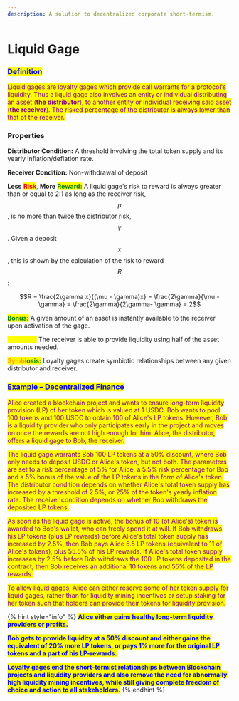 ```yaml
---
description: A solution to decentralized corporate short-termism.
---
```


# Liquid Gage

### <mark style="color:blue;">Definition</mark>

<mark style="color:purple;">Liquid gages are loyalty gages which provide call warrants for a protocol's liquidity. Thus a liquid gage also involves an entity or individual distributing an asset (</mark><mark style="color:purple;">**the distributor**</mark><mark style="color:purple;">), to another entity or individual receiving said asset (</mark><mark style="color:purple;">**the receiver**</mark><mark style="color:purple;">). The risked percentage of the distributor is always lower than that of the receiver.</mark>

### Properties

**Distributor Condition:** A threshold involving the total token supply and its yearly inflation/deflation rate.

**Receiver Condition:** Non-withdrawal of deposit

**Less** <mark style="color:red;">**Risk**</mark>, **More** <mark style="color:green;">**Reward:**</mark> A liquid gage's risk to reward is always greater than or equal to 2:1 as long as the receiver risk, $$\mu$$, is no more than twice the distributor risk, $$\gamma$$. Given a deposit $$x$$, this is shown by the calculation of the risk to reward $$R$$:

$$R = \frac{2\gamma x}{(\mu - \gamma)x} = \frac{2\gamma}{\mu - \gamma} = \frac{2\gamma}{2\gamma- \gamma} = 2$$

<mark style="color:green;">**Bonus:**</mark> A given amount of an asset is instantly available to the receiver upon activation of the gage.

<mark style="color:yellow;">**Discount:**</mark> The receiver is able to provide liquidity using half of the asset amounts needed.

<mark style="color:orange;">**Symb**</mark><mark style="color:green;">**iosis:**</mark> Loyalty gages create symbiotic relationships between any given distributor and receiver.

### <mark style="color:blue;">**Example – Decentralized Finance**</mark>

<mark style="color:purple;">Alice created a blockchain project and wants to ensure long-term liquidity provision (LP) of her token which is valued at 1 USDC. Bob wants to pool 100 tokens and 100 USDC to obtain 100 of Alice's LP tokens. However, Bob is a liquidity provider who only participates early in the project and moves on once the rewards are not high enough for him. Alice, the distributor, offers a liquid gage to Bob, the receiver.</mark>

<mark style="color:purple;">The liquid gage warrants Bob 100 LP tokens at a 50% discount, where Bob only needs to deposit USDC or Alice's token, but not both. The parameters are set to a risk percentage of 5% for Alice, a 5.5% risk percentage for Bob and a 5% bonus of the value of the LP tokens in the form of Alice's token. The distributor condition depends on whether Alice's total token supply has increased by a threshold of 2.5%, or 25% of the token's yearly inflation rate. The receiver condition depends on whether Bob withdraws the deposited LP tokens.</mark>

<mark style="color:purple;">As soon as the liquid gage is active, the bonus of 10 (of Alice's) token is awarded to Bob's wallet, who can freely spend it at will. If Bob withdraws his LP tokens (plus LP rewards) before Alice's total token supply has increased by 2.5%, then Bob pays Alice 5.5 LP tokens (equivalent to 11 of Alice's tokens), plus 55.5% of his LP rewards. If Alice's total token supply increases by 2.5% before Bob withdraws the 100 LP tokens deposited in the contract, then Bob receives an additional 10 tokens and 55% of the LP rewards.</mark>

<mark style="color:purple;">To allow liquid gages, Alice can either reserve some of her token supply for liquid gages, rather than for liquidity mining incentives or setup staking for her token such that holders can provide their tokens for liquidity provision.</mark>

{% hint style="info" %}
<mark style="color:blue;">**Alice either gains healthy long-term liquidity providers or profits.**</mark>

<mark style="color:blue;">**Bob gets to provide liquidity at a 50% discount and either gains the equivalent of 20% more LP tokens, or pays 1% more for the original LP tokens and a part of his LP-rewards.**</mark>

<mark style="color:blue;">**Loyalty gages end the short-termist relationships between Blockchain projects and liquidity providers and also remove the need for abnormally high liquidity mining incentives, while still giving complete freedom of choice and action to all stakeholders.**</mark>
{% endhint %}
